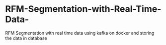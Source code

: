 # RFM-Segmentation-with-Real-Time-Data-
RFM Segmentation with real time data using kafka on docker and storing the data in database
